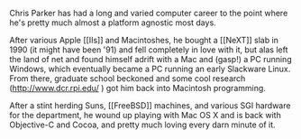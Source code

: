 

Chris Parker has had a long and varied computer career to the point where he's pretty much almost a platform agnostic most days.

After various Apple [[IIs]] and Macintoshes, he bought a [[NeXT]] slab in 1990 (it might have been '91) and fell completely in love with it, but alas left the land of net and found himself adrift with a Mac and (gasp!) a PC running Windows, which eventually became a PC running an early Slackware Linux. From there, graduate school beckoned and some cool research (http://www.dcr.rpi.edu/ ) got him back into Macintosh programming.

After a stint herding Suns, [[FreeBSD]] machines, and various SGI hardware for the department, he wound up playing with Mac OS X and is back with Objective-C and Cocoa, and pretty much loving every darn minute of it.